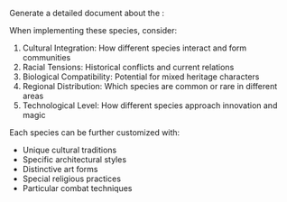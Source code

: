 Generate a detailed document about the <species>:

When implementing these species, consider:
1. Cultural Integration: How different species interact and form communities
2. Racial Tensions: Historical conflicts and current relations
3. Biological Compatibility: Potential for mixed heritage characters
4. Regional Distribution: Which species are common or rare in different areas
5. Technological Level: How different species approach innovation and magic

Each species can be further customized with:
- Unique cultural traditions
- Specific architectural styles
- Distinctive art forms
- Special religious practices
- Particular combat techniques